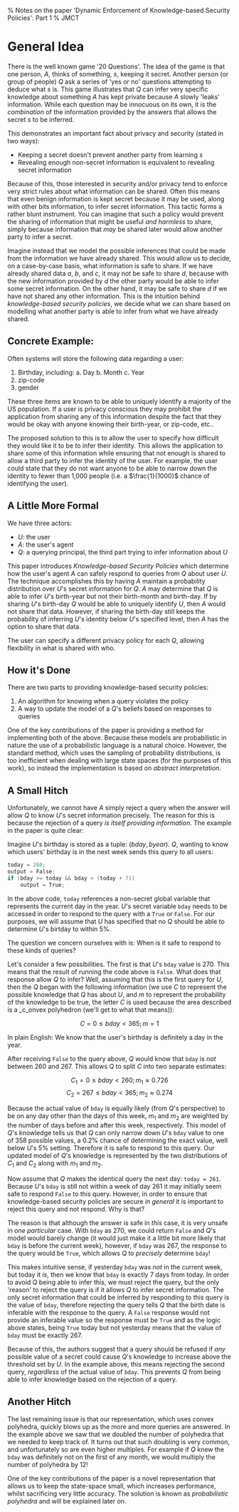 % Notes on the paper 'Dynamic Enforcement of Knowledge-based Security Policies': Part 1
% JMCT

General Idea
============

There is the well known game '20 Questions'. The idea of the game is that one
person, $A$, thinks of something, $s$, keeping it secret. Another person (or
group of people) $Q$ ask a series of 'yes or no' questions attempting to deduce
what $s$ is.  This game illustrates that $Q$ can infer very specific knowledge
about something $A$ has kept private because $A$ slowly 'leaks' information.
While each question may be innocuous on its own, it is the _combination_ of the
information provided by the answers that allows the secret $s$ to be inferred.

This demonstrates an important fact about privacy and security (stated in two ways):

* Keeping $s$ secret doesn't prevent another party from learning $s$
* Revealing enough non-secret information is equivalent to revealing secret
  information

Because of this, those interested in security and/or privacy tend to enforce
very strict rules about what information can be shared. Often this means that
even benign information is kept secret because it may be used, along with other
bits information, to infer secret information. This tactic forms a rather blunt
instrument. You can imagine that such a policy would prevent the sharing of
information that might be useful _and harmless_ to share, simply because
information that _may_ be shared later would allow another party to infer a
secret.

Imagine instead that we model the possible inferences that could be made from
the information we have already shared. This would allow us to decide, on a
case-by-case basis, what information is safe to share. If we have already
shared data $a$, $b$, and $c$, it may not be safe to share $d$, because with
the new information provided by $d$ the other party would be able to infer some
secret information. On the other hand, it may be safe to share $d$ if we have
not shared any other information. This is the intuition behind _knowledge-based
security policies_, we decide what we can share based on modelling what another
party is able to infer from what we have already shared.

Concrete Example:
-----------------

Often systems will store the following data regarding a user:

1. Birthday, including:
    a. Day
    b. Month
    c. Year
2. zip-code
3. gender

These three items are known to be able to uniquely identify a majority of the
US population. If a user is privacy conscious they may prohibit the application
from sharing any of this information despite the fact that they would be okay with
anyone knowing their birth-year, or zip-code, etc..

The proposed solution to this is to allow the user to specify how difficult
they would like it to be to infer their identity. This allows the application
to share some of this information while ensuring that not enough is shared to
allow a third party to infer the identity of the user. For example, the user
could state that they do not want anyone to be able to narrow down the identity
to fewer than 1,000 people (i.e. a $\frac{1}{1000}$ chance of identifying the
user).

A Little More Formal
--------------------

We have three actors:

* $U$: the user
* $A$: the user's agent
* $Q$: a querying principal, the third part trying to infer information about $U$

This paper introduces _Knowledge-based Security Policies_ which determine how
the user's agent $A$ can safely respond to queries from $Q$ about user $U$. The
technique accomplishes this by having $A$ maintain a probability distribution
over $U$'s secret information for $Q$. $A$ may determine that $Q$ is able to
infer $U$'s birth-year but not their birth-month and birth-day. If by sharing
$U$'s birth-day $Q$ would be able to uniquely identify $U$, then $A$ would not
share that data. However, if sharing the birth-day still keeps the probability
of inferring $U$'s identity below $U$'s specified level, then $A$ has the
option to share that data.

The user can specify a different privacy policy for each $Q$, allowing
flexibility in what is shared with who.

How it's Done
-------------

There are two parts to providing knowledge-based security policies:

1. An algorithm for knowing when a query violates the policy
2. A way to update the model of a $Q$'s beliefs based on responses to queries

One of the key contributions of the paper is providing a method for implementing
both of the above. Because these models are probabilistic in nature the use of
a probabilistic language is a natural choice. However, the standard method, which
uses the sampling of probability distributions, is too inefficient when dealing with
large state spaces (for the purposes of this work), so instead the implementation
is based on _abstract interpretation_.

A Small Hitch
-------------

Unfortunately, we cannot have $A$ simply reject a query when the answer will allow
$Q$ to know $U$'s secret information precisely. The reason for this is because
the rejection of a query _is itself providing information_. The example in
the paper is quite clear:

Imagine $U$'s birthday is stored as a tuple: $(bday, byear)$. $Q$, wanting
to know which users' birthday is in the next week sends this query to all
users:


```c
today = 260;
output = False;
if (bday >= today && bday < (today + 7))
    output = True;
```

In the above code, `today` references a non-secret global variable that
represents the current day in the year. $U$'s secret variable `bday` needs to
be accessed in order to respond to the query with a `True` or `False`. For our
purposes, we will assume that $U$ has specified that no $Q$ should be able to
determine $U$'s birtday to within 5%.

The question we concern ourselves with is: When is it safe to respond to these
kinds of queries?

Let's consider a few possibilities. The first is that $U$'s `bday` value is
270.  This means that the result of running the code above is `False`. What
does that response allow $Q$ to infer? Well, assuming that this is the first
query for $U$, then the $Q$ began with the following information (we use $C$ to
represent the possible knowledge that $Q$ has about $U$, and $m$ to represent
the probability of the knowledge to be true, the letter $C$ is used because
the area described is a _c_onvex polyhedron (we'll get to what that means)):

$$C = 0 \leq bday < 365; m = 1$$

In plain English: We know that the user's birthday is definitely a day in the
year.

After receiving `False` to the query above, $Q$ would know that `bday` is _not_
between 260 and 267. This allows $Q$ to split $C$ into two separate estimates:

$$ C_{1} = 0   \leq bday < 260; m_{1} \approx 0.726 $$
$$ C_{2} = 267 \leq bday < 365; m_{2} \approx 0.274 $$

Because the actual value of `bday` is equally likely (from $Q$'s perspective)
to be on any day other than the days of this week, $m_{1}$ and $m_{2}$ are
weighted by the number of days before and after this week, respectively.  This
model of $Q$'s knowledge tells us that $Q$ can only narrow down $U$'s `bday`
value to one of 358 possible values, a $0.2\%$ chance of determining the exact
value, well below $U$'s 5% setting. Therefore it is safe to respond to this
query. Our updated model of $Q$'s knowledge is represented by the two
distributions of $C_{1}$ and $C_{2}$ along with $m_{1}$ and $m_{2}$.

Now assume that $Q$ makes the identical query the next day: `today = 261`.
Because $U$'s `bday` is still not within a week of day 261 it may initially seem
safe to respond `False` to this query. However, in order to ensure that
knowledge-based security policies are secure _in general_ it is important to
reject this query and not respond. Why is that?

The reason is that although the answer is safe in _this_ case, it is very
unsafe in _one particular_ case. With `bday` as 270, we could return `False`
and $Q$'s model would barely change (it would just make it a little bit more
likely that `bday` is before the current week), however, if `bday` was 267, the
response to the query would be `True`, which allows $Q$ to _precisely_
determine `bday`!

This makes intuitive sense, if yesterday `bday` was _not_ in the current week,
but today it _is_, then we know that `bday` is exactly 7 days from today. In
order to avoid $Q$ being able to infer this, we must reject the query, but the
only 'reason' to reject the query is if it allows $Q$ to infer secret
information. The only secret information that could be inferred by responding
to this query is the value of `bday`, therefore rejecting the query tells $Q$
that the birth date is inferable with the response to the query. A `False`
response would not provide an inferable value so the response must be `True`
and as the logic above states, being `True` today but not yesterday means that
the value of `bday` must be exactly 267.

Because of this, the authors suggest that a query should be refused if _any_
possible value of a secret could cause $Q$'s knowledge to increase above the
threshold set by $U$. In the example above, this means rejecting the second
query, _regardless_ of the actual value of `bday`. This prevents $Q$ from being
able to infer knowledge based on the rejection of a query.

Another Hitch
-------------

The last remaining issue is that our representation, which uses convex
polyhedra, quickly blows up as the more and more queries are answered. In the
example above we saw that we doubled the number of polyhedra that we needed to
keep track of.  It turns out that such doubling is very common, and
unfortunately so are even higher multiples.  For example if $Q$ knew the `bday`
was definitely not on the first of any month, we would multiply the number of
polyhedra by 12!

One of the key contributions of the paper is a novel representation that allows
us to keep the state-space small, which increases performance, whilst
sacrificing very little accuracy. The solution is known as _probabilistic
polyhedra_ and will be explained later on.

